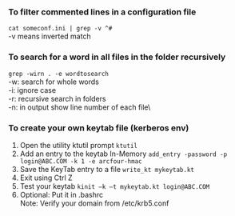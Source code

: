 ### To filter commented lines in a configuration file
`cat someconf.ini | grep -v ^#`\
-v means inverted match

### To search for a word in all files in the folder recursively
`grep -wirn . -e wordtosearch`\
-w: search for whole words\
-i: ignore case\
-r: recursive search in folders\
-n: in output show line number of each file\

### To create your own keytab file (kerberos env)
1. Open the utility ktutil prompt
`ktutil`
2. Add an entry to the keytab In-Memory
`add_entry -password -p login@ABC.COM -k 1 -e arcfour-hmac`
3. Save the KeyTab entry to a file
`write_kt mykeytab.kt`
4. Exit using Ctrl Z
5. Test your keytab
`kinit –k –t mykeytab.kt login@ABC.COM`
6. Optional: Put it in .bashrc
\
Note: Verify your domain from /etc/krb5.conf

